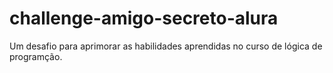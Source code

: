 # challenge-amigo-secreto-alura
Um desafio para aprimorar as habilidades aprendidas no curso de lógica de programção.
